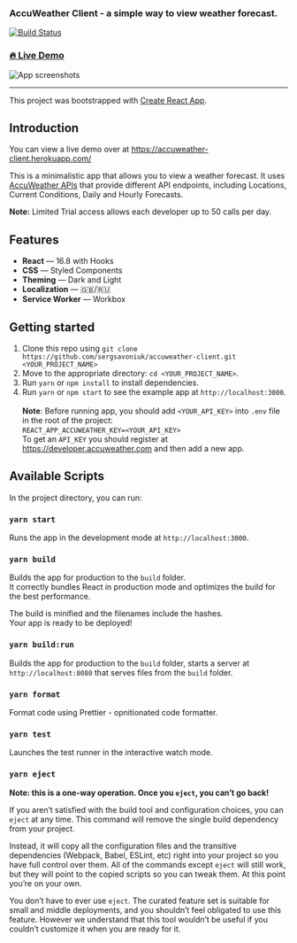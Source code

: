 <h3>AccuWeather Client - a simple way to view weather forecast.</h3>

[![Build Status](https://travis-ci.org/sergsavoniuk/accuweather-client.svg?branch=master)](https://travis-ci.org/sergsavoniuk/accuweather-client)

### [🔥 Live Demo](https://accuweather-client.herokuapp.com/)

![App screenshots](https://github.com/sergsavoniuk/accuweather-client/blob/master/app-screenshots.jpg)

<hr />

This project was bootstrapped with [Create React App](https://github.com/facebook/create-react-app).

## Introduction

You can view a live demo over at https://accuweather-client.herokuapp.com/

This is a minimalistic app that allows you to view a weather forecast. It uses [AccuWeather APIs](https://developer.accuweather.com/) that provide different API endpoints, including Locations, Current Conditions, Daily and Hourly Forecasts.

**Note:** Limited Trial access allows each developer up to 50 calls per day.

## Features

- **React** — 16.8 with Hooks
- **CSS** — Styled Components
- **Theming** — Dark and Light
- **Localization** — 🇬🇧/🇷🇺
- **Service Worker** — Workbox

## Getting started

1. Clone this repo using `git clone https://github.com/sergsavoniuk/accuweather-client.git <YOUR_PROJECT_NAME>`
2. Move to the appropriate directory: `cd <YOUR_PROJECT_NAME>`.<br />
3. Run `yarn` or `npm install` to install dependencies.<br />
4. Run `yarn` or `npm start` to see the example app at `http://localhost:3000`.
   <br/> <br />
   **Note**: Before running app, you should add `<YOUR_API_KEY>` into `.env` file in the root of the project:
   <br />
   `REACT_APP_ACCUWEATHER_KEY=<YOUR_API_KEY>`
   <br />
   To get an `API_KEY` you should register at https://developer.accuweather.com and then add a new app.

## Available Scripts

In the project directory, you can run:

### `yarn start`

Runs the app in the development mode at `http://localhost:3000`.

### `yarn build`

Builds the app for production to the `build` folder.<br>
It correctly bundles React in production mode and optimizes the build for the best performance.

The build is minified and the filenames include the hashes.<br>
Your app is ready to be deployed!

### `yarn build:run`

Builds the app for production to the `build` folder, starts a server at `http://localhost:8080` that serves files from the `build` folder.

### `yarn format`

Format code using Prettier - opnitionated code formatter.

### `yarn test`

Launches the test runner in the interactive watch mode.

### `yarn eject`

**Note: this is a one-way operation. Once you `eject`, you can’t go back!**

If you aren’t satisfied with the build tool and configuration choices, you can `eject` at any time. This command will remove the single build dependency from your project.

Instead, it will copy all the configuration files and the transitive dependencies (Webpack, Babel, ESLint, etc) right into your project so you have full control over them. All of the commands except `eject` will still work, but they will point to the copied scripts so you can tweak them. At this point you’re on your own.

You don’t have to ever use `eject`. The curated feature set is suitable for small and middle deployments, and you shouldn’t feel obligated to use this feature. However we understand that this tool wouldn’t be useful if you couldn’t customize it when you are ready for it.
